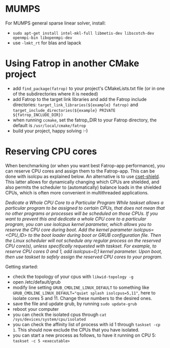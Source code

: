 # MUMPS

For MUMPS general sparse linear solver, install:
* `sudo apt-get install intel-mkl-full libmetis-dev libscotch-dev openmpi-bin libopenmpi-dev`
* use `-lmkt_rt` for blas and lapack

# Using Fatrop in another CMake project

* add `find_package(fatrop)` to your project's CMakeLists.txt file (or in one of the subdirectories where it is needed)
* add Fatrop to the target link libraries and add the Fatrop include directories: `target_link_libraries(${example} fatrop)` and `target_include_directories(${example} PRIVATE ${fatrop_INCLUDE_DIR})`
* when running `ccmake`, set the fatrop_DIR to your Fatrop directory, the default is `/usr/local/cmake/fatrop`
* build your project, happy solving :-)

# Reserving CPU cores

When benchmarking (or when you want best Fatrop-app performance), you can reserve CPU cores and assign them to the Fatrop-app. This can be done with isolcpu as explained below. An alternative is to use [cset-shield](http://manpages.ubuntu.com/manpages/trusty/man1/cset-shield.1.html). This latter allows for dynamically changing which CPUs are shielded, and also permits the scheduler to (automatically) balance loads in the shielded CPUs, which is often more convenient in multithreaded applications.

_Dedicate a Whole CPU Core to a Particular Program
While taskset allows a particular program to be assigned to certain CPUs, that does not mean that no other programs or processes will be scheduled on those CPUs. If you want to prevent this and dedicate a whole CPU core to a particular program, you can use isolcpus kernel parameter, which allows you to reserve the CPU core during boot.
Add the kernel parameter isolcpus=<CPU_ID> to the boot loader during boot or GRUB configuration file. Then the Linux scheduler will not schedule any regular process on the reserved CPU core(s), unless specifically requested with taskset. For example, to reserve CPU cores 0 and 1, add isolcpus=0,1 kernel parameter. Upon boot, then use taskset to safely assign the reserved CPU cores to your program._

Getting started:

* check the topology of your cpus with `likwid-topology -g`
* open /etc/default/grub
* modify line setting `GRUB_CMDLINE_LINUX_DEFAULT` to something like `GRUB_CMDLINE_LINUX_DEFAULT="quiet splash isolcpus=5,11"`, here to isolate cores 5 and 11. Change these numbers to the desired ones.
* save the file and update grub, by running `sudo update-grub`
* reboot your computer
* you can check the isolated cpus through `cat /sys/devices/system/cpu/isolated`
* you can check the affinity list of process with id 1 through `taskset -cp 1`. This should now exclude the CPUs that you have isolated.
* you can start a new process as follows, to have it running on CPU 5: `taskset -c 5 <executable>`
